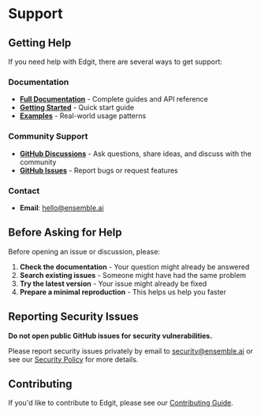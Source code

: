 # Support

## Getting Help

If you need help with Edgit, there are several ways to get support:

### Documentation

- **[Full Documentation](https://docs.ensemble.ai/edgit)** - Complete guides and API reference
- **[Getting Started](https://docs.ensemble.ai/getting-started/edgit)** - Quick start guide
- **[Examples](./examples/)** - Real-world usage patterns

### Community Support

- **[GitHub Discussions](https://github.com/ensemble-edge/edgit/discussions)** - Ask questions, share ideas, and discuss with the community
- **[GitHub Issues](https://github.com/ensemble-edge/edgit/issues)** - Report bugs or request features

### Contact

- **Email**: [hello@ensemble.ai](mailto:hello@ensemble.ai)

## Before Asking for Help

Before opening an issue or discussion, please:

1. **Check the documentation** - Your question might already be answered
2. **Search existing issues** - Someone might have had the same problem
3. **Try the latest version** - Your issue might already be fixed
4. **Prepare a minimal reproduction** - This helps us help you faster

## Reporting Security Issues

**Do not open public GitHub issues for security vulnerabilities.**

Please report security issues privately by email to [security@ensemble.ai](mailto:security@ensemble.ai) or see our [Security Policy](SECURITY.md) for more details.

## Contributing

If you'd like to contribute to Edgit, please see our [Contributing Guide](CONTRIBUTING.md).
